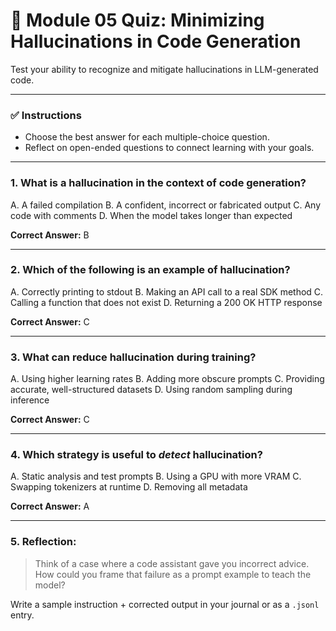 # 🧪 Module 05 Quiz: Minimizing Hallucinations in Code Generation

Test your ability to recognize and mitigate hallucinations in LLM-generated code.

---

### ✅ Instructions

* Choose the best answer for each multiple-choice question.
* Reflect on open-ended questions to connect learning with your goals.

---

### 1. What is a hallucination in the context of code generation?

A. A failed compilation
B. A confident, incorrect or fabricated output
C. Any code with comments
D. When the model takes longer than expected

**Correct Answer:** B

---

### 2. Which of the following is an example of hallucination?

A. Correctly printing to stdout
B. Making an API call to a real SDK method
C. Calling a function that does not exist
D. Returning a 200 OK HTTP response

**Correct Answer:** C

---

### 3. What can reduce hallucination during training?

A. Using higher learning rates
B. Adding more obscure prompts
C. Providing accurate, well-structured datasets
D. Using random sampling during inference

**Correct Answer:** C

---

### 4. Which strategy is useful to *detect* hallucination?

A. Static analysis and test prompts
B. Using a GPU with more VRAM
C. Swapping tokenizers at runtime
D. Removing all metadata

**Correct Answer:** A

---

### 5. Reflection:

> Think of a case where a code assistant gave you incorrect advice. How could you frame that failure as a prompt example to teach the model?

Write a sample instruction + corrected output in your journal or as a `.jsonl` entry.
